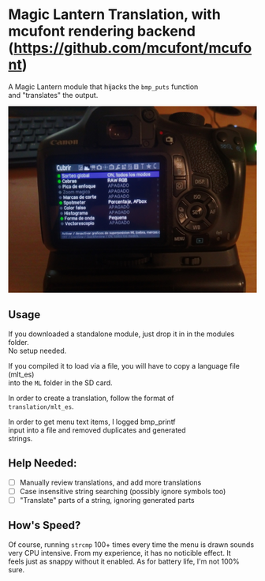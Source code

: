# Magic Lantern Translation, with mcufont rendering backend (https://github.com/mcufont/mcufont)
A Magic Lantern module that hijacks the `bmp_puts` function  
and "translates" the output.

![demo](demo.jpg)

## Usage
If you downloaded a standalone module, just drop it in in the modules folder.  
No setup needed.  

If you compiled it to load via a file, you will have to copy a language file (mlt_es)  
into the `ML` folder in the SD card.  

In order to create a translation, follow the format of  
`translation/mlt_es`.  

In order to get menu text items, I logged bmp_printf  
input into a file and removed duplicates and generated  
strings.  

## Help Needed:
- [ ] Manually review translations, and add more translations
- [ ] Case insensitive string searching (possibly ignore symbols too)
- [ ] "Translate" parts of a string, ignoring generated parts

## How's Speed?
Of course, running `strcmp` 100+ times every time the menu is drawn sounds  
very CPU intensive. From my experience, it has no noticible effect. It  
feels just as snappy without it enabled. As for battery life, I'm not 100% sure.  
